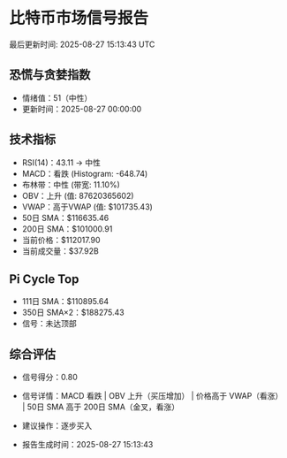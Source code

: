 # 比特币市场信号报告

最后更新时间: 2025-08-27 15:13:43 UTC

## 恐慌与贪婪指数
- 情绪值：51（中性）
- 更新时间：2025-08-27 00:00:00

## 技术指标
- RSI(14)：43.11 → 中性
- MACD：看跌 (Histogram: -648.74)
- 布林带：中性 (带宽: 11.10%)
- OBV：上升 (值: 87620365602)
- VWAP：高于VWAP (值: $101735.43)
- 50日 SMA：$116635.46
- 200日 SMA：$101000.91
- 当前价格：$112017.90
- 当前成交量：$37.92B

## Pi Cycle Top
- 111日 SMA：$110895.64
- 350日 SMA×2：$188275.43
- 信号：未达顶部

## 综合评估
- 信号得分：0.80
- 信号详情：MACD 看跌 | OBV 上升（买压增加） | 价格高于 VWAP（看涨） | 50日 SMA 高于 200日 SMA（金叉，看涨）
- 建议操作：逐步买入

- 报告生成时间：2025-08-27 15:13:43